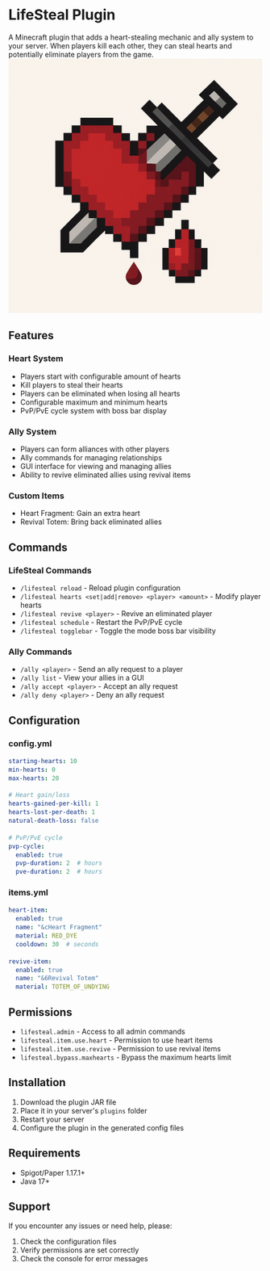 # LifeSteal Plugin

A Minecraft plugin that adds a heart-stealing mechanic and ally system to your server. When players kill each other, they can steal hearts and potentially eliminate players from the game.
![Logo](logo/logo.png)

## Features

### Heart System
- Players start with configurable amount of hearts
- Kill players to steal their hearts
- Players can be eliminated when losing all hearts
- Configurable maximum and minimum hearts
- PvP/PvE cycle system with boss bar display

### Ally System
- Players can form alliances with other players
- Ally commands for managing relationships
- GUI interface for viewing and managing allies
- Ability to revive eliminated allies using revival items

### Custom Items
- Heart Fragment: Gain an extra heart
- Revival Totem: Bring back eliminated allies

## Commands

### LifeSteal Commands
- `/lifesteal reload` - Reload plugin configuration
- `/lifesteal hearts <set|add|remove> <player> <amount>` - Modify player hearts
- `/lifesteal revive <player>` - Revive an eliminated player
- `/lifesteal schedule` - Restart the PvP/PvE cycle
- `/lifesteal togglebar` - Toggle the mode boss bar visibility

### Ally Commands
- `/ally <player>` - Send an ally request to a player
- `/ally list` - View your allies in a GUI
- `/ally accept <player>` - Accept an ally request
- `/ally deny <player>` - Deny an ally request

## Configuration

### config.yml
```yaml
starting-hearts: 10
min-hearts: 0
max-hearts: 20

# Heart gain/loss
hearts-gained-per-kill: 1
hearts-lost-per-death: 1
natural-death-loss: false

# PvP/PvE cycle
pvp-cycle:
  enabled: true
  pvp-duration: 2  # hours
  pve-duration: 2  # hours
```

### items.yml
```yaml
heart-item:
  enabled: true
  name: "&cHeart Fragment"
  material: RED_DYE
  cooldown: 30  # seconds

revive-item:
  enabled: true
  name: "&6Revival Totem"
  material: TOTEM_OF_UNDYING
```

## Permissions

- `lifesteal.admin` - Access to all admin commands
- `lifesteal.item.use.heart` - Permission to use heart items
- `lifesteal.item.use.revive` - Permission to use revival items
- `lifesteal.bypass.maxhearts` - Bypass the maximum hearts limit

## Installation

1. Download the plugin JAR file
2. Place it in your server's `plugins` folder
3. Restart your server
4. Configure the plugin in the generated config files

## Requirements

- Spigot/Paper 1.17.1+
- Java 17+

## Support

If you encounter any issues or need help, please:
1. Check the configuration files
2. Verify permissions are set correctly
3. Check the console for error messages